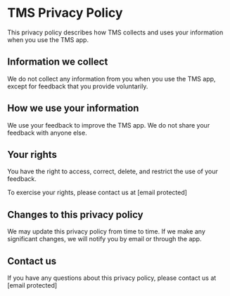 # TMS Privacy Policy

This privacy policy describes how TMS collects and uses your information when you use the TMS app.

## Information we collect

We do not collect any information from you when you use the TMS app, except for feedback that you provide voluntarily.

## How we use your information

We use your feedback to improve the TMS app. We do not share your feedback with anyone else.

## Your rights

You have the right to access, correct, delete, and restrict the use of your feedback.

To exercise your rights, please contact us at [email protected]

## Changes to this privacy policy

We may update this privacy policy from time to time. If we make any significant changes, we will notify you by email or through the app.

## Contact us

If you have any questions about this privacy policy, please contact us at [email protected]
